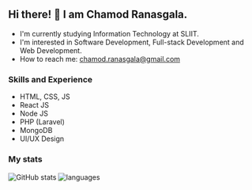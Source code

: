 ## Hi there! 👋 I am Chamod Ranasgala.
* I'm currently studying Information Technology at SLIIT. <br>
* I'm interested in Software Development, Full-stack Development and Web Development. <br>
* How to reach me: chamod.ranasgala@gmail.com

### Skills and Experience

- HTML, CSS, JS
- React JS
- Node JS
- PHP (Laravel)
- MongoDB
- UI/UX Design

### My stats

<img align="center" src="ttps://github-readme-stats.vercel.app/api?username=chamodranasgala&show_icons=true&include_all_commits=true&theme=dracula" alt="GitHub stats" />
<img align="center" src="https://github-readme-stats.vercel.app/api/top-langs/?username=chamodranasgala&&exclude_reo=ChamodSR&layout=compact&theme=dracula" alt="languages"/>

